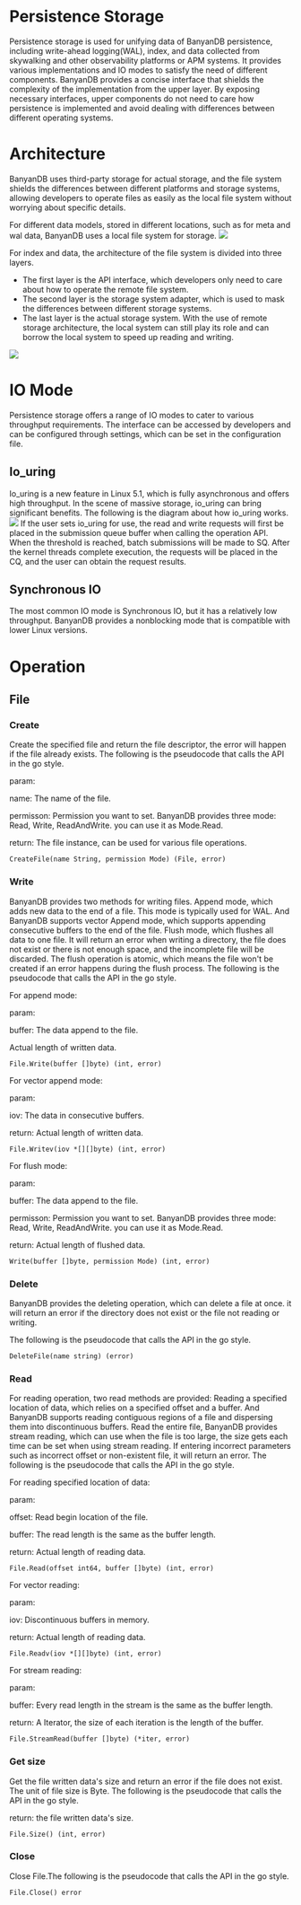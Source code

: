 # Persistence Storage
Persistence storage is used for unifying data of BanyanDB persistence, including write-ahead logging(WAL), index, and data collected from skywalking and other observability platforms or APM systems. It provides various implementations and IO modes to satisfy the need of different components.
BanyanDB provides a concise interface that shields the complexity of the implementation from the upper layer. By exposing necessary interfaces, upper components do not need to care how persistence is implemented and avoid dealing with differences between different operating systems.

# Architecture
BanyanDB uses third-party storage for actual storage, and the file system shields the differences between different platforms and storage systems, allowing developers to operate files as easily as the local file system without worrying about specific details.

For different data models, stored in different locations, such as for meta and wal data, BanyanDB uses a local file system for storage.
![](https://skywalking.apache.org/doc-graph/banyandb/v0.5.0/local_file_system.png)

For index and data, the architecture of the file system is divided into three layers.
- The first layer is the API interface, which developers only need to care about how to operate the remote file system.
- The second layer is the storage system adapter, which is used to mask the differences between different storage systems. 
- The last layer is the actual storage system. With the use of remote storage architecture, the local system can still play its role and can borrow the local system to speed up reading and writing.

![](https://skywalking.apache.org/doc-graph/banyandb/v0.5.0/remote_file_system.png)

# IO Mode
Persistence storage offers a range of IO modes to cater to various throughput requirements. The interface can be accessed by developers and can be configured through settings, which can be set in the configuration file.

## Io_uring
Io_uring is a new feature in Linux 5.1, which is fully asynchronous and offers high throughput. In the scene of massive storage, io_uring can bring significant benefits. The following is the diagram about how io_uring works.
![](https://skywalking.apache.org/doc-graph/banyandb/v0.5.0/io_uring.jpg)
If the user sets io_uring for use, the read and write requests will first be placed in the submission queue buffer when calling the operation API. When the threshold is reached, batch submissions will be made to SQ. After the kernel threads complete execution, the requests will be placed in the CQ, and the user can obtain the request results.

## Synchronous IO
The most common IO mode is Synchronous IO, but it has a relatively low throughput. BanyanDB provides a nonblocking mode that is compatible with lower Linux versions.

# Operation

## File
### Create
Create the specified file and return the file descriptor, the error will happen if the file already exists.
The following is the pseudocode that calls the API in the go style.

param:
    
name: The name of the file.

permisson: Permission you want to set. BanyanDB provides three mode: Read, Write, ReadAndWrite. you can use it as Mode.Read.

return: The file instance, can be used for various file operations.

`CreateFile(name String, permission Mode) (File, error)`

### Write
BanyanDB provides two methods for writing files.
Append mode, which adds new data to the end of a file. This mode is typically used for WAL. And BanyanDB supports vector Append mode, which supports appending consecutive buffers to the end of the file.
Flush mode, which flushes all data to one file. It will return an error when writing a directory, the file does not exist or there is not enough space, and the incomplete file will be discarded. The flush operation is atomic, which means the file won't be created if an error happens during the flush process.
The following is the pseudocode that calls the API in the go style.

For append mode:

param:

buffer: The data append to the file.

Actual length of written data.

`File.Write(buffer []byte) (int, error)`

For vector append mode:

param:

iov: The data in consecutive buffers.

return: Actual length of written data.

`File.Writev(iov *[][]byte) (int, error)`

For flush mode:

param:

buffer: The data append to the file.

permisson: Permission you want to set. BanyanDB provides three mode: Read, Write, ReadAndWrite. you can use it as Mode.Read.

return: Actual length of flushed data.

`Write(buffer []byte, permission Mode) (int, error)`

### Delete
BanyanDB provides the deleting operation, which can delete a file at once. it will return an error if the directory does not exist or the file not reading or writing.

The following is the pseudocode that calls the API in the go style.

`DeleteFile(name string) (error)`

### Read
For reading operation, two read methods are provided:
Reading a specified location of data, which relies on a specified offset and a buffer. And BanyanDB supports reading contiguous regions of a file and dispersing them into discontinuous buffers.
Read the entire file, BanyanDB provides stream reading, which can use when the file is too large, the size gets each time can be set when using stream reading.
If entering incorrect parameters such as incorrect offset or non-existent file, it will return an error.
The following is the pseudocode that calls the API in the go style.

For reading specified location of data:

param:

offset: Read begin location of the file.

buffer: The read length is the same as the buffer length.

return: Actual length of reading data.

`File.Read(offset int64, buffer []byte) (int, error)`

For vector reading:

param:

iov: Discontinuous buffers in memory.

return: Actual length of reading data.

`File.Readv(iov *[][]byte) (int, error)`

For stream reading:

param:

buffer: Every read length in the stream is the same as the buffer length.

return: A Iterator, the size of each iteration is the length of the buffer.

`File.StreamRead(buffer []byte) (*iter, error)`

### Get size
Get the file written data's size and return an error if the file does not exist. The unit of file size is Byte.
The following is the pseudocode that calls the API in the go style.

return: the file written data's size.

`File.Size() (int, error)`

### Close
Close File.The following is the pseudocode that calls the API in the go style.

`File.Close() error`
